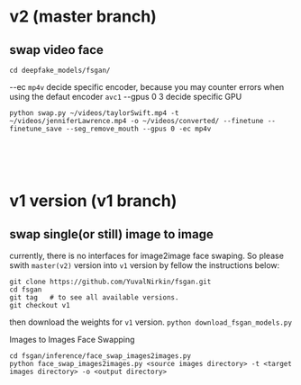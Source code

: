# v2 (master branch)
## swap video face

    cd deepfake_models/fsgan/
--ec `mp4v` decide specific encoder, because you may counter errors when using the defaut encoder `avc1`
--gpus 0 3 decide specific GPU

    python swap.py ~/videos/taylorSwift.mp4 -t ~/videos/jenniferLawrence.mp4 -o ~/videos/converted/ --finetune --finetune_save --seg_remove_mouth --gpus 0 -ec mp4v

<br><br><br>

# v1 version (v1 branch)
## swap single(or still) image to image
currently, there is no interfaces for image2image face swaping. So please swith `master(v2)` version into `v1` version by fellow the instructions below:

    git clone https://github.com/YuvalNirkin/fsgan.git
    cd fsgan
    git tag   # to see all available versions.
    git checkout v1

then download the weights for `v1` version. 
    `python download_fsgan_models.py`
    
Images to Images Face Swapping

    cd fsgan/inference/face_swap_images2images.py
    python face_swap_images2images.py <source images directory> -t <target images directory> -o <output directory>
